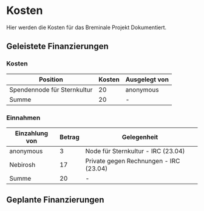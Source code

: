 # Kosten
Hier werden die Kosten für das Breminale Projekt Dokumentiert.

## Geleistete Finanzierungen

### Kosten
|   Position                 | Kosten | Ausgelegt von |
|----------------------------|--------|---------------|
|Spendennode für Sternkultur | 20     | anonymous     |
|Summe                       | 20     | -             |


### Einnahmen
|   Einzahlung von | Betrag | Gelegenheit                            |
|------------------|--------|----------------------------------------|
| anonymous        | 3      | Node für Sternkultur - IRC (23.04)     |
| Nebirosh         | 17     | Private gegen Rechnungen - IRC (23.04) |
| Summe            | 20     | -                                      |

## Geplante Finanzierungen